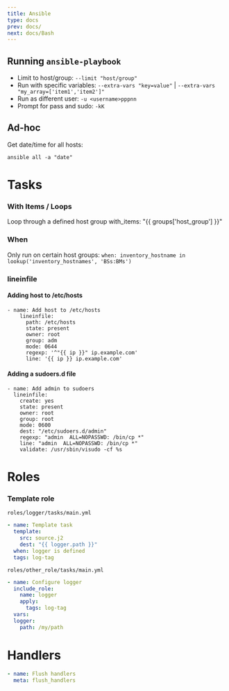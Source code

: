 ```yaml
---
title: Ansible
type: docs
prev: docs/
next: docs/Bash
---
```


## Running `ansible-playbook`
* Limit to host/group: `--limit "host/group"`
* Run with specific variables: `--extra-vars "key=value"` | `--extra-vars "my_array=['item1','item2']"`
* Run as different user: `-u <username>pppnn`
* Prompt for pass and sudo: `-kK`

## Ad-hoc
Get date/time for all hosts:
```
ansible all -a "date"
```

# Tasks
### With Items / Loops
Loop through a defined host group
with_items: "{{ groups['host_group'] }}"

### When
Only run on certain host groups: `when: inventory_hostname in lookup('inventory_hostnames', 'BSs:BMs')`

### lineinfile
#### Adding host to /etc/hosts
```
- name: Add host to /etc/hosts
    lineinfile:
      path: /etc/hosts
      state: present
      owner: root
      group: adm
      mode: 0644
      regexp: '^"{{ ip }}" ip.example.com'
      line: '{{ ip }} ip.example.com'
```
#### Adding a sudoers.d file
```
- name: Add admin to sudoers
  lineinfile:
    create: yes
    state: present
    owner: root
    group: root
    mode: 0600
    dest: "/etc/sudoers.d/admin"
    regexp: "admin  ALL=NOPASSWD: /bin/cp *"
    line: "admin  ALL=NOPASSWD: /bin/cp *"
    validate: /usr/sbin/visudo -cf %s
```

# Roles
### Template role
`roles/logger/tasks/main.yml`
```yml
- name: Template task
  template:
    src: source.j2
    dest: "{{ logger.path }}"
  when: logger is defined
  tags: log-tag
```
`roles/other_role/tasks/main.yml`
```yml
- name: Configure logger
  include_role:
    name: logger
    apply:
      tags: log-tag
  vars:
  logger:
    path: /my/path
```

# Handlers
```yml
- name: Flush handlers
  meta: flush_handlers
```
